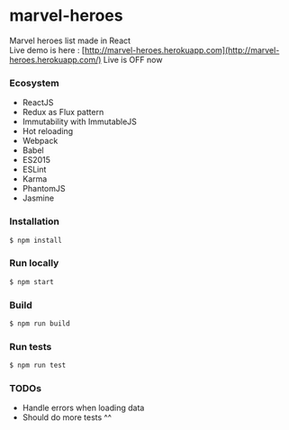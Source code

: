 # marvel-heroes
Marvel heroes list made in React<br />
Live demo is here : [http://marvel-heroes.herokuapp.com](http://marvel-heroes.herokuapp.com/)
Live is OFF now

### Ecosystem
- ReactJS
- Redux as Flux pattern
- Immutability with ImmutableJS
- Hot reloading
- Webpack
- Babel
- ES2015
- ESLint
- Karma
- PhantomJS
- Jasmine

### Installation
```bash
$ npm install
```

### Run locally
```bash
$ npm start
```

### Build
```bash
$ npm run build
```

### Run tests
```bash
$ npm run test
```

### TODOs
- Handle errors when loading data
- Should do more tests ^^
